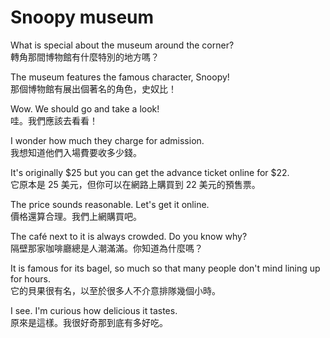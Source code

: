 # Snoopy museum

What is special about the museum around the corner?  
轉角那間博物館有什麼特別的地方嗎？

The museum features the famous character, Snoopy!  
那個博物館有展出個著名的角色，史奴比！

Wow. We should go and take a look!  
哇。我們應該去看看！

I wonder how much they charge for admission.  
我想知道他們入場費要收多少錢。

It's originally $25 but you can get the advance ticket online for $22.  
它原本是 25 美元，但你可以在網路上購買到 22 美元的預售票。

The price sounds reasonable. Let's get it online.  
價格還算合理。我們上網購買吧。

The café next to it is always crowded. Do you know why?  
隔壁那家咖啡廳總是人潮滿滿。你知道為什麼嗎？

It is famous for its bagel, so much so that many people don't mind lining up for hours.  
它的貝果很有名，以至於很多人不介意排隊幾個小時。

I see. I'm curious how delicious it tastes.  
原來是這樣。我很好奇那到底有多好吃。

